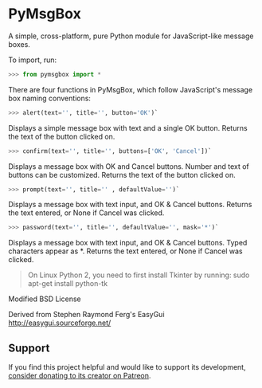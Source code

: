 PyMsgBox
========

 A simple, cross-platform, pure Python module for JavaScript-like message boxes.

To import, run:
```python
>>> from pymsgbox import *
```
 There are four functions in PyMsgBox, which follow JavaScript's message box naming conventions:
```python
>>> alert(text='', title='', button='OK')`
```
Displays a simple message box with text and a single OK button. Returns the text of the button clicked on.
```python
>>> confirm(text='', title='', buttons=['OK', 'Cancel'])`
```
Displays a message box with OK and Cancel buttons. Number and text of buttons can be customized. Returns the text of the button clicked on.
```python
>>> prompt(text='', title='' , defaultValue='')`
```
Displays a message box with text input, and OK & Cancel buttons. Returns the text entered, or None if Cancel was clicked.
```python
>>> password(text='', title='', defaultValue='', mask='*')`
```
Displays a message box with text input, and OK & Cancel buttons. Typed characters appear as *. Returns the text entered, or None if Cancel was clicked.

> On Linux Python 2, you need to first install Tkinter by running: sudo apt-get install python-tk

Modified BSD License

Derived from Stephen Raymond Ferg's EasyGui http://easygui.sourceforge.net/

Support
-------

If you find this project helpful and would like to support its development, [consider donating to its creator on Patreon](https://www.patreon.com/AlSweigart).
